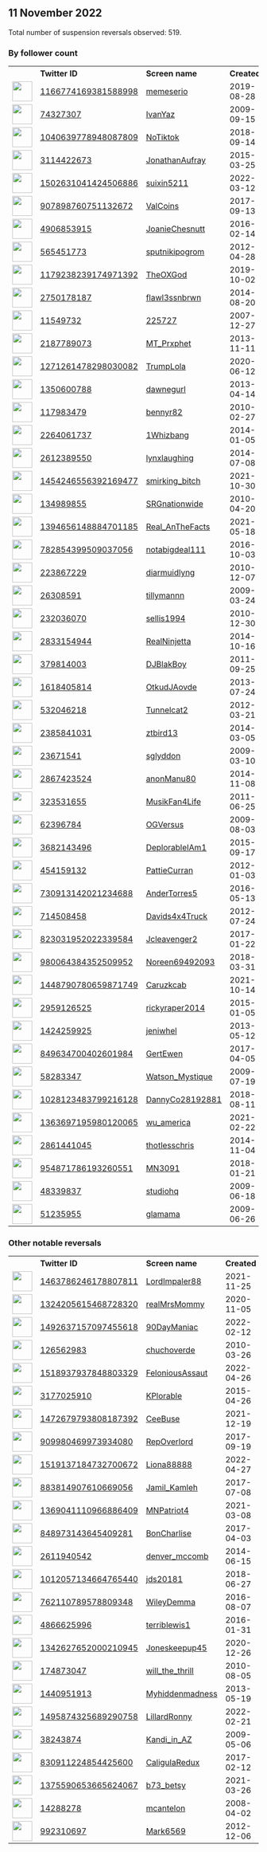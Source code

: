 
## 11 November 2022
Total number of suspension reversals observed: 519.

### By follower count
<table><tr><th></th><th align="left">Twitter ID</th><th align="left">Screen name</th>
<th align="left">Created</th><th align="left">Status</th><th align="left">Suspended</th><th align="left">Followers</th>
<tr><td><a href="https://pbs.twimg.com/profile_images/1608505746018140160/MMKmoRmx_normal.jpg"><img src="https://pbs.twimg.com/profile_images/1608505746018140160/MMKmoRmx_normal.jpg" width="40px" height="40px" align="center"/></a></td><td><a href="https://twitter.com/intent/user?user_id=1166774169381588998">1166774169381588998</a></td><td><a href="https://twitter.com/memeserio">memeserio</a></td><td>2019-08-28</td><td align="center"></td><td></td><td>283541</td></tr>
<tr><td><a href="https://pbs.twimg.com/profile_images/1591160616181440516/q7Wyz4Gq_normal.jpg"><img src="https://pbs.twimg.com/profile_images/1591160616181440516/q7Wyz4Gq_normal.jpg" width="40px" height="40px" align="center"/></a></td><td><a href="https://twitter.com/intent/user?user_id=74327307">74327307</a></td><td><a href="https://twitter.com/IvanYaz">IvanYaz</a></td><td>2009-09-15</td><td align="center"></td><td></td><td>231098</td></tr>
<tr><td><a href="https://pbs.twimg.com/profile_images/1138800264209735680/wJ07LfUK_normal.jpg"><img src="https://pbs.twimg.com/profile_images/1138800264209735680/wJ07LfUK_normal.jpg" width="40px" height="40px" align="center"/></a></td><td><a href="https://twitter.com/intent/user?user_id=1040639778948087809">1040639778948087809</a></td><td><a href="https://twitter.com/NoTiktok">NoTiktok</a></td><td>2018-09-14</td><td align="center"></td><td>2022-03-02</td><td>215058</td></tr>
<tr><td><a href="https://pbs.twimg.com/profile_images/684626533223284736/05uORR_A_normal.jpg"><img src="https://pbs.twimg.com/profile_images/684626533223284736/05uORR_A_normal.jpg" width="40px" height="40px" align="center"/></a></td><td><a href="https://twitter.com/intent/user?user_id=3114422673">3114422673</a></td><td><a href="https://twitter.com/JonathanAufray">JonathanAufray</a></td><td>2015-03-25</td><td align="center"></td><td></td><td>139587</td></tr>
<tr><td><a href="https://pbs.twimg.com/profile_images/1601205151779680257/ZCLDou0f_normal.jpg"><img src="https://pbs.twimg.com/profile_images/1601205151779680257/ZCLDou0f_normal.jpg" width="40px" height="40px" align="center"/></a></td><td><a href="https://twitter.com/intent/user?user_id=1502631041424506886">1502631041424506886</a></td><td><a href="https://twitter.com/suixin5211">suixin5211</a></td><td>2022-03-12</td><td align="center">🚫</td><td>2022-10-15</td><td>102380</td></tr>
<tr><td><a href="https://pbs.twimg.com/profile_images/1631617594313637891/IA_NfYU__normal.jpg"><img src="https://pbs.twimg.com/profile_images/1631617594313637891/IA_NfYU__normal.jpg" width="40px" height="40px" align="center"/></a></td><td><a href="https://twitter.com/intent/user?user_id=907898760751132672">907898760751132672</a></td><td><a href="https://twitter.com/ValCoins">ValCoins</a></td><td>2017-09-13</td><td align="center"></td><td>2022-08-08</td><td>39101</td></tr>
<tr><td><a href="https://pbs.twimg.com/profile_images/940633288422633473/M3sxlREz_normal.jpg"><img src="https://pbs.twimg.com/profile_images/940633288422633473/M3sxlREz_normal.jpg" width="40px" height="40px" align="center"/></a></td><td><a href="https://twitter.com/intent/user?user_id=4906853915">4906853915</a></td><td><a href="https://twitter.com/JoanieChesnutt">JoanieChesnutt</a></td><td>2016-02-14</td><td align="center">🔒</td><td>2022-10-29</td><td>34816</td></tr>
<tr><td><a href="https://pbs.twimg.com/profile_images/1049237475716190208/T6T2vQvo_normal.jpg"><img src="https://pbs.twimg.com/profile_images/1049237475716190208/T6T2vQvo_normal.jpg" width="40px" height="40px" align="center"/></a></td><td><a href="https://twitter.com/intent/user?user_id=565451773">565451773</a></td><td><a href="https://twitter.com/sputnikipogrom">sputnikipogrom</a></td><td>2012-04-28</td><td align="center"></td><td></td><td>30687</td></tr>
<tr><td><a href="https://pbs.twimg.com/profile_images/1248651051156135936/BFQY-w_p_normal.jpg"><img src="https://pbs.twimg.com/profile_images/1248651051156135936/BFQY-w_p_normal.jpg" width="40px" height="40px" align="center"/></a></td><td><a href="https://twitter.com/intent/user?user_id=1179238239174971392">1179238239174971392</a></td><td><a href="https://twitter.com/TheOXGod">TheOXGod</a></td><td>2019-10-02</td><td align="center"></td><td></td><td>26615</td></tr>
<tr><td><a href="https://pbs.twimg.com/profile_images/1327335479214301184/WWdzshJF_normal.jpg"><img src="https://pbs.twimg.com/profile_images/1327335479214301184/WWdzshJF_normal.jpg" width="40px" height="40px" align="center"/></a></td><td><a href="https://twitter.com/intent/user?user_id=2750178187">2750178187</a></td><td><a href="https://twitter.com/flawl3ssnbrwn">flawl3ssnbrwn</a></td><td>2014-08-20</td><td align="center"></td><td></td><td>22935</td></tr>
<tr><td><a href="https://pbs.twimg.com/profile_images/1639060585580232704/nhicKZxx_normal.jpg"><img src="https://pbs.twimg.com/profile_images/1639060585580232704/nhicKZxx_normal.jpg" width="40px" height="40px" align="center"/></a></td><td><a href="https://twitter.com/intent/user?user_id=11549732">11549732</a></td><td><a href="https://twitter.com/225727">225727</a></td><td>2007-12-27</td><td align="center">🔒</td><td>2022-07-26</td><td>22334</td></tr>
<tr><td><a href="https://pbs.twimg.com/profile_images/997504122680102913/flM0Z7xq_normal.jpg"><img src="https://pbs.twimg.com/profile_images/997504122680102913/flM0Z7xq_normal.jpg" width="40px" height="40px" align="center"/></a></td><td><a href="https://twitter.com/intent/user?user_id=2187789073">2187789073</a></td><td><a href="https://twitter.com/MT_Prxphet">MT_Prxphet</a></td><td>2013-11-11</td><td align="center"></td><td></td><td>21564</td></tr>
<tr><td><a href="https://pbs.twimg.com/profile_images/1599538516630949888/4bJQqCfp_normal.jpg"><img src="https://pbs.twimg.com/profile_images/1599538516630949888/4bJQqCfp_normal.jpg" width="40px" height="40px" align="center"/></a></td><td><a href="https://twitter.com/intent/user?user_id=1271261478298030082">1271261478298030082</a></td><td><a href="https://twitter.com/TrumpLola">TrumpLola</a></td><td>2020-06-12</td><td align="center"></td><td>2022-10-29</td><td>19797</td></tr>
<tr><td><a href="https://pbs.twimg.com/profile_images/1633444047653154817/-tdZLEB__normal.jpg"><img src="https://pbs.twimg.com/profile_images/1633444047653154817/-tdZLEB__normal.jpg" width="40px" height="40px" align="center"/></a></td><td><a href="https://twitter.com/intent/user?user_id=1350600788">1350600788</a></td><td><a href="https://twitter.com/dawnegurl">dawnegurl</a></td><td>2013-04-14</td><td align="center"></td><td>2022-10-29</td><td>19442</td></tr>
<tr><td><a href="https://pbs.twimg.com/profile_images/1601580787702190083/TwMTSRtc_normal.jpg"><img src="https://pbs.twimg.com/profile_images/1601580787702190083/TwMTSRtc_normal.jpg" width="40px" height="40px" align="center"/></a></td><td><a href="https://twitter.com/intent/user?user_id=117983479">117983479</a></td><td><a href="https://twitter.com/bennyr82">bennyr82</a></td><td>2010-02-27</td><td align="center"></td><td></td><td>18443</td></tr>
<tr><td><a href="https://pbs.twimg.com/profile_images/1600087310929989632/e76LQrRl_normal.jpg"><img src="https://pbs.twimg.com/profile_images/1600087310929989632/e76LQrRl_normal.jpg" width="40px" height="40px" align="center"/></a></td><td><a href="https://twitter.com/intent/user?user_id=2264061737">2264061737</a></td><td><a href="https://twitter.com/1Whizbang">1Whizbang</a></td><td>2014-01-05</td><td align="center"></td><td></td><td>18309</td></tr>
<tr><td><a href="https://pbs.twimg.com/profile_images/487262834330316800/ZTwP9fSI_normal.jpeg"><img src="https://pbs.twimg.com/profile_images/487262834330316800/ZTwP9fSI_normal.jpeg" width="40px" height="40px" align="center"/></a></td><td><a href="https://twitter.com/intent/user?user_id=2612389550">2612389550</a></td><td><a href="https://twitter.com/lynxlaughing">lynxlaughing</a></td><td>2014-07-08</td><td align="center"></td><td>2022-10-28</td><td>17510</td></tr>
<tr><td><a href="https://pbs.twimg.com/profile_images/1465487078414819329/Pm5M3Xsq_normal.jpg"><img src="https://pbs.twimg.com/profile_images/1465487078414819329/Pm5M3Xsq_normal.jpg" width="40px" height="40px" align="center"/></a></td><td><a href="https://twitter.com/intent/user?user_id=1454246556392169477">1454246556392169477</a></td><td><a href="https://twitter.com/smirking_bitch">smirking_bitch</a></td><td>2021-10-30</td><td align="center"></td><td>2022-10-25</td><td>15735</td></tr>
<tr><td><a href="https://pbs.twimg.com/profile_images/489482276778946560/P_fbX4dC_normal.png"><img src="https://pbs.twimg.com/profile_images/489482276778946560/P_fbX4dC_normal.png" width="40px" height="40px" align="center"/></a></td><td><a href="https://twitter.com/intent/user?user_id=134989855">134989855</a></td><td><a href="https://twitter.com/SRGnationwide">SRGnationwide</a></td><td>2010-04-20</td><td align="center"></td><td>2022-03-24</td><td>13196</td></tr>
<tr><td><a href="https://pbs.twimg.com/profile_images/1622180242008727552/eUVJOOkY_normal.jpg"><img src="https://pbs.twimg.com/profile_images/1622180242008727552/eUVJOOkY_normal.jpg" width="40px" height="40px" align="center"/></a></td><td><a href="https://twitter.com/intent/user?user_id=1394656148884701185">1394656148884701185</a></td><td><a href="https://twitter.com/Real_AnTheFacts">Real_AnTheFacts</a></td><td>2021-05-18</td><td align="center">🔒</td><td>2022-10-29</td><td>12217</td></tr>
<tr><td><a href="https://pbs.twimg.com/profile_images/1495528090943954945/hspED6HV_normal.jpg"><img src="https://pbs.twimg.com/profile_images/1495528090943954945/hspED6HV_normal.jpg" width="40px" height="40px" align="center"/></a></td><td><a href="https://twitter.com/intent/user?user_id=782854399509037056">782854399509037056</a></td><td><a href="https://twitter.com/notabigdeal111">notabigdeal111</a></td><td>2016-10-03</td><td align="center"></td><td>2022-08-25</td><td>11142</td></tr>
<tr><td><a href="https://pbs.twimg.com/profile_images/1616032925362839555/n6VLTBxp_normal.jpg"><img src="https://pbs.twimg.com/profile_images/1616032925362839555/n6VLTBxp_normal.jpg" width="40px" height="40px" align="center"/></a></td><td><a href="https://twitter.com/intent/user?user_id=223867229">223867229</a></td><td><a href="https://twitter.com/diarmuidlyng">diarmuidlyng</a></td><td>2010-12-07</td><td align="center"></td><td>2022-04-14</td><td>10918</td></tr>
<tr><td><a href="https://pbs.twimg.com/profile_images/1466154997201227783/qaXnPNr3_normal.jpg"><img src="https://pbs.twimg.com/profile_images/1466154997201227783/qaXnPNr3_normal.jpg" width="40px" height="40px" align="center"/></a></td><td><a href="https://twitter.com/intent/user?user_id=26308591">26308591</a></td><td><a href="https://twitter.com/tillymannn">tillymannn</a></td><td>2009-03-24</td><td align="center"></td><td>2022-10-29</td><td>10758</td></tr>
<tr><td><a href="https://pbs.twimg.com/profile_images/1647228779821932548/1NyD2qp8_normal.jpg"><img src="https://pbs.twimg.com/profile_images/1647228779821932548/1NyD2qp8_normal.jpg" width="40px" height="40px" align="center"/></a></td><td><a href="https://twitter.com/intent/user?user_id=232036070">232036070</a></td><td><a href="https://twitter.com/sellis1994">sellis1994</a></td><td>2010-12-30</td><td align="center"></td><td></td><td>10694</td></tr>
<tr><td><a href="https://pbs.twimg.com/profile_images/1574964677255331841/7LJlDDJ-_normal.jpg"><img src="https://pbs.twimg.com/profile_images/1574964677255331841/7LJlDDJ-_normal.jpg" width="40px" height="40px" align="center"/></a></td><td><a href="https://twitter.com/intent/user?user_id=2833154944">2833154944</a></td><td><a href="https://twitter.com/RealNinjetta">RealNinjetta</a></td><td>2014-10-16</td><td align="center"></td><td>2022-10-29</td><td>10654</td></tr>
<tr><td><a href="https://pbs.twimg.com/profile_images/1591064799848300544/mOEkwTI3_normal.jpg"><img src="https://pbs.twimg.com/profile_images/1591064799848300544/mOEkwTI3_normal.jpg" width="40px" height="40px" align="center"/></a></td><td><a href="https://twitter.com/intent/user?user_id=379814003">379814003</a></td><td><a href="https://twitter.com/DJBlakBoy">DJBlakBoy</a></td><td>2011-09-25</td><td align="center"></td><td></td><td>8826</td></tr>
<tr><td><a href="https://pbs.twimg.com/profile_images/1270434389084835840/CL0FJxgq_normal.jpg"><img src="https://pbs.twimg.com/profile_images/1270434389084835840/CL0FJxgq_normal.jpg" width="40px" height="40px" align="center"/></a></td><td><a href="https://twitter.com/intent/user?user_id=1618405814">1618405814</a></td><td><a href="https://twitter.com/OtkudJAovde">OtkudJAovde</a></td><td>2013-07-24</td><td align="center"></td><td></td><td>8218</td></tr>
<tr><td><a href="https://pbs.twimg.com/profile_images/1045490360204627970/9yItowiX_normal.jpg"><img src="https://pbs.twimg.com/profile_images/1045490360204627970/9yItowiX_normal.jpg" width="40px" height="40px" align="center"/></a></td><td><a href="https://twitter.com/intent/user?user_id=532046218">532046218</a></td><td><a href="https://twitter.com/Tunnelcat2">Tunnelcat2</a></td><td>2012-03-21</td><td align="center"></td><td>2022-10-28</td><td>7967</td></tr>
<tr><td><a href="https://pbs.twimg.com/profile_images/844145867661742080/_t9COlbd_normal.jpg"><img src="https://pbs.twimg.com/profile_images/844145867661742080/_t9COlbd_normal.jpg" width="40px" height="40px" align="center"/></a></td><td><a href="https://twitter.com/intent/user?user_id=2385841031">2385841031</a></td><td><a href="https://twitter.com/ztbird13">ztbird13</a></td><td>2014-03-05</td><td align="center"></td><td>2022-11-01</td><td>7094</td></tr>
<tr><td><a href="https://pbs.twimg.com/profile_images/803611341152026624/YNyZUWVF_normal.jpg"><img src="https://pbs.twimg.com/profile_images/803611341152026624/YNyZUWVF_normal.jpg" width="40px" height="40px" align="center"/></a></td><td><a href="https://twitter.com/intent/user?user_id=23671541">23671541</a></td><td><a href="https://twitter.com/sglyddon">sglyddon</a></td><td>2009-03-10</td><td align="center"></td><td>2022-10-29</td><td>6882</td></tr>
<tr><td><a href="https://pbs.twimg.com/profile_images/1646118321195200512/8pdEIMuH_normal.jpg"><img src="https://pbs.twimg.com/profile_images/1646118321195200512/8pdEIMuH_normal.jpg" width="40px" height="40px" align="center"/></a></td><td><a href="https://twitter.com/intent/user?user_id=2867423524">2867423524</a></td><td><a href="https://twitter.com/anonManu80">anonManu80</a></td><td>2014-11-08</td><td align="center"></td><td>2022-07-30</td><td>6431</td></tr>
<tr><td><a href="https://pbs.twimg.com/profile_images/1364334407713177601/-GArbOgG_normal.jpg"><img src="https://pbs.twimg.com/profile_images/1364334407713177601/-GArbOgG_normal.jpg" width="40px" height="40px" align="center"/></a></td><td><a href="https://twitter.com/intent/user?user_id=323531655">323531655</a></td><td><a href="https://twitter.com/MusikFan4Life">MusikFan4Life</a></td><td>2011-06-25</td><td align="center"></td><td></td><td>5874</td></tr>
<tr><td><a href="https://pbs.twimg.com/profile_images/1591095765497249793/gf2M_fEv_normal.jpg"><img src="https://pbs.twimg.com/profile_images/1591095765497249793/gf2M_fEv_normal.jpg" width="40px" height="40px" align="center"/></a></td><td><a href="https://twitter.com/intent/user?user_id=62396784">62396784</a></td><td><a href="https://twitter.com/OGVersus">OGVersus</a></td><td>2009-08-03</td><td align="center"></td><td></td><td>5761</td></tr>
<tr><td><a href="https://pbs.twimg.com/profile_images/1347060413050007552/Z_BDKAxM_normal.jpg"><img src="https://pbs.twimg.com/profile_images/1347060413050007552/Z_BDKAxM_normal.jpg" width="40px" height="40px" align="center"/></a></td><td><a href="https://twitter.com/intent/user?user_id=3682143496">3682143496</a></td><td><a href="https://twitter.com/DeplorableIAm1">DeplorableIAm1</a></td><td>2015-09-17</td><td align="center"></td><td>2022-10-29</td><td>5695</td></tr>
<tr><td><a href="https://pbs.twimg.com/profile_images/1323427885840015360/zbbfiUkp_normal.jpg"><img src="https://pbs.twimg.com/profile_images/1323427885840015360/zbbfiUkp_normal.jpg" width="40px" height="40px" align="center"/></a></td><td><a href="https://twitter.com/intent/user?user_id=454159132">454159132</a></td><td><a href="https://twitter.com/PattieCurran">PattieCurran</a></td><td>2012-01-03</td><td align="center"></td><td></td><td>5553</td></tr>
<tr><td><a href="https://pbs.twimg.com/profile_images/1519105295611486210/K5xUvNxh_normal.jpg"><img src="https://pbs.twimg.com/profile_images/1519105295611486210/K5xUvNxh_normal.jpg" width="40px" height="40px" align="center"/></a></td><td><a href="https://twitter.com/intent/user?user_id=730913142021234688">730913142021234688</a></td><td><a href="https://twitter.com/AnderTorres5">AnderTorres5</a></td><td>2016-05-13</td><td align="center"></td><td>2022-09-11</td><td>5495</td></tr>
<tr><td><a href="https://pbs.twimg.com/profile_images/2957729133/dbfec2c8afcd490b6efb223cc9eec58b_normal.png"><img src="https://pbs.twimg.com/profile_images/2957729133/dbfec2c8afcd490b6efb223cc9eec58b_normal.png" width="40px" height="40px" align="center"/></a></td><td><a href="https://twitter.com/intent/user?user_id=714508458">714508458</a></td><td><a href="https://twitter.com/Davids4x4Truck">Davids4x4Truck</a></td><td>2012-07-24</td><td align="center"></td><td>2022-10-29</td><td>5336</td></tr>
<tr><td><a href="https://pbs.twimg.com/profile_images/1601395102391406594/JzQa1jma_normal.jpg"><img src="https://pbs.twimg.com/profile_images/1601395102391406594/JzQa1jma_normal.jpg" width="40px" height="40px" align="center"/></a></td><td><a href="https://twitter.com/intent/user?user_id=823031952022339584">823031952022339584</a></td><td><a href="https://twitter.com/Jcleavenger2">Jcleavenger2</a></td><td>2017-01-22</td><td align="center"></td><td></td><td>5215</td></tr>
<tr><td><a href="https://pbs.twimg.com/profile_images/1325967938667601922/v3qeUKsW_normal.jpg"><img src="https://pbs.twimg.com/profile_images/1325967938667601922/v3qeUKsW_normal.jpg" width="40px" height="40px" align="center"/></a></td><td><a href="https://twitter.com/intent/user?user_id=980064384352509952">980064384352509952</a></td><td><a href="https://twitter.com/Noreen69492093">Noreen69492093</a></td><td>2018-03-31</td><td align="center"></td><td>2022-10-29</td><td>4789</td></tr>
<tr><td><a href="https://pbs.twimg.com/profile_images/1448793479639977986/rU8USTVv_normal.jpg"><img src="https://pbs.twimg.com/profile_images/1448793479639977986/rU8USTVv_normal.jpg" width="40px" height="40px" align="center"/></a></td><td><a href="https://twitter.com/intent/user?user_id=1448790780659871749">1448790780659871749</a></td><td><a href="https://twitter.com/Caruzkcab">Caruzkcab</a></td><td>2021-10-14</td><td align="center"></td><td>2022-09-28</td><td>4740</td></tr>
<tr><td><a href="https://pbs.twimg.com/profile_images/680873086707580928/W8n23DTr_normal.jpg"><img src="https://pbs.twimg.com/profile_images/680873086707580928/W8n23DTr_normal.jpg" width="40px" height="40px" align="center"/></a></td><td><a href="https://twitter.com/intent/user?user_id=2959126525">2959126525</a></td><td><a href="https://twitter.com/rickyraper2014">rickyraper2014</a></td><td>2015-01-05</td><td align="center"></td><td></td><td>4713</td></tr>
<tr><td><a href="https://pbs.twimg.com/profile_images/1643788138500718593/8tYHKdKp_normal.jpg"><img src="https://pbs.twimg.com/profile_images/1643788138500718593/8tYHKdKp_normal.jpg" width="40px" height="40px" align="center"/></a></td><td><a href="https://twitter.com/intent/user?user_id=1424259925">1424259925</a></td><td><a href="https://twitter.com/jeniwhel">jeniwhel</a></td><td>2013-05-12</td><td align="center"></td><td></td><td>4639</td></tr>
<tr><td><a href="https://pbs.twimg.com/profile_images/1408061409343152136/bDEJyBLG_normal.jpg"><img src="https://pbs.twimg.com/profile_images/1408061409343152136/bDEJyBLG_normal.jpg" width="40px" height="40px" align="center"/></a></td><td><a href="https://twitter.com/intent/user?user_id=849634700402601984">849634700402601984</a></td><td><a href="https://twitter.com/GertEwen">GertEwen</a></td><td>2017-04-05</td><td align="center"></td><td>2022-06-13</td><td>4599</td></tr>
<tr><td><a href="https://pbs.twimg.com/profile_images/1594503443636371456/U8QgBqyI_normal.jpg"><img src="https://pbs.twimg.com/profile_images/1594503443636371456/U8QgBqyI_normal.jpg" width="40px" height="40px" align="center"/></a></td><td><a href="https://twitter.com/intent/user?user_id=58283347">58283347</a></td><td><a href="https://twitter.com/Watson_Mystique">Watson_Mystique</a></td><td>2009-07-19</td><td align="center"></td><td></td><td>4575</td></tr>
<tr><td><a href="https://pbs.twimg.com/profile_images/1124136781832695808/-IAqZmMJ_normal.jpg"><img src="https://pbs.twimg.com/profile_images/1124136781832695808/-IAqZmMJ_normal.jpg" width="40px" height="40px" align="center"/></a></td><td><a href="https://twitter.com/intent/user?user_id=1028123483799216128">1028123483799216128</a></td><td><a href="https://twitter.com/DannyCo28192881">DannyCo28192881</a></td><td>2018-08-11</td><td align="center"></td><td>2022-10-29</td><td>4472</td></tr>
<tr><td><a href="https://pbs.twimg.com/profile_images/1484186004797886465/cukP98jm_normal.png"><img src="https://pbs.twimg.com/profile_images/1484186004797886465/cukP98jm_normal.png" width="40px" height="40px" align="center"/></a></td><td><a href="https://twitter.com/intent/user?user_id=1363697195980120065">1363697195980120065</a></td><td><a href="https://twitter.com/wu_america">wu_america</a></td><td>2021-02-22</td><td align="center"></td><td>2022-10-29</td><td>4451</td></tr>
<tr><td><a href="https://pbs.twimg.com/profile_images/1526010337560084481/3ZuPf8YW_normal.jpg"><img src="https://pbs.twimg.com/profile_images/1526010337560084481/3ZuPf8YW_normal.jpg" width="40px" height="40px" align="center"/></a></td><td><a href="https://twitter.com/intent/user?user_id=2861441045">2861441045</a></td><td><a href="https://twitter.com/thotlesschris">thotlesschris</a></td><td>2014-11-04</td><td align="center"></td><td></td><td>4198</td></tr>
<tr><td><a href="https://pbs.twimg.com/profile_images/1276750047389126656/nt_zO9LL_normal.jpg"><img src="https://pbs.twimg.com/profile_images/1276750047389126656/nt_zO9LL_normal.jpg" width="40px" height="40px" align="center"/></a></td><td><a href="https://twitter.com/intent/user?user_id=954871786193260551">954871786193260551</a></td><td><a href="https://twitter.com/MN3091">MN3091</a></td><td>2018-01-21</td><td align="center"></td><td>2022-10-29</td><td>4193</td></tr>
<tr><td><a href="https://pbs.twimg.com/profile_images/1652847291613556736/0I4Rd172_normal.jpg"><img src="https://pbs.twimg.com/profile_images/1652847291613556736/0I4Rd172_normal.jpg" width="40px" height="40px" align="center"/></a></td><td><a href="https://twitter.com/intent/user?user_id=48339837">48339837</a></td><td><a href="https://twitter.com/studiohq">studiohq</a></td><td>2009-06-18</td><td align="center"></td><td></td><td>4089</td></tr>
<tr><td><a href="https://pbs.twimg.com/profile_images/1046766924590436354/5O6Zd2ej_normal.jpg"><img src="https://pbs.twimg.com/profile_images/1046766924590436354/5O6Zd2ej_normal.jpg" width="40px" height="40px" align="center"/></a></td><td><a href="https://twitter.com/intent/user?user_id=51235955">51235955</a></td><td><a href="https://twitter.com/glamama">glamama</a></td><td>2009-06-26</td><td align="center"></td><td></td><td>3923</td></tr>
</table>

### Other notable reversals
<table><tr><th></th><th align="left">Twitter ID</th><th align="left">Screen name</th>
<th align="left">Created</th><th align="left">Status</th><th align="left">Suspended</th><th align="left">Followers</th>
<tr><td><a href="https://pbs.twimg.com/profile_images/1609739097450364929/8clo8r0Y_normal.jpg"><img src="https://pbs.twimg.com/profile_images/1609739097450364929/8clo8r0Y_normal.jpg" width="40px" height="40px" align="center"/></a></td><td><a href="https://twitter.com/intent/user?user_id=1463786246178807811">1463786246178807811</a></td><td><a href="https://twitter.com/LordImpaler88">LordImpaler88</a></td><td>2021-11-25</td><td align="center"></td><td>2022-11-11</td><td>517</td></tr>
<tr><td><a href="https://pbs.twimg.com/profile_images/1324211391885094917/VabQbnaV_normal.jpg"><img src="https://pbs.twimg.com/profile_images/1324211391885094917/VabQbnaV_normal.jpg" width="40px" height="40px" align="center"/></a></td><td><a href="https://twitter.com/intent/user?user_id=1324205615468728320">1324205615468728320</a></td><td><a href="https://twitter.com/realMrsMommy">realMrsMommy</a></td><td>2020-11-05</td><td align="center">🔒</td><td>2022-10-29</td><td>79</td></tr>
<tr><td><a href="https://pbs.twimg.com/profile_images/1492639182115811340/xCJ5ymwj_normal.jpg"><img src="https://pbs.twimg.com/profile_images/1492639182115811340/xCJ5ymwj_normal.jpg" width="40px" height="40px" align="center"/></a></td><td><a href="https://twitter.com/intent/user?user_id=1492637157097455618">1492637157097455618</a></td><td><a href="https://twitter.com/90DayManiac">90DayManiac</a></td><td>2022-02-12</td><td align="center"></td><td>2022-10-20</td><td>1334</td></tr>
<tr><td><a href="https://pbs.twimg.com/profile_images/1336004658721136640/s86wfeyd_normal.jpg"><img src="https://pbs.twimg.com/profile_images/1336004658721136640/s86wfeyd_normal.jpg" width="40px" height="40px" align="center"/></a></td><td><a href="https://twitter.com/intent/user?user_id=126562983">126562983</a></td><td><a href="https://twitter.com/chuchoverde">chuchoverde</a></td><td>2010-03-26</td><td align="center"></td><td>2022-10-29</td><td>511</td></tr>
<tr><td><a href="https://pbs.twimg.com/profile_images/1518938765309493250/Zpkx2VJ6_normal.jpg"><img src="https://pbs.twimg.com/profile_images/1518938765309493250/Zpkx2VJ6_normal.jpg" width="40px" height="40px" align="center"/></a></td><td><a href="https://twitter.com/intent/user?user_id=1518937937848803329">1518937937848803329</a></td><td><a href="https://twitter.com/FeloniousAssaut">FeloniousAssaut</a></td><td>2022-04-26</td><td align="center"></td><td>2022-10-20</td><td>826</td></tr>
<tr><td><a href="https://pbs.twimg.com/profile_images/1535219482469203972/BGRJSOTj_normal.jpg"><img src="https://pbs.twimg.com/profile_images/1535219482469203972/BGRJSOTj_normal.jpg" width="40px" height="40px" align="center"/></a></td><td><a href="https://twitter.com/intent/user?user_id=3177025910">3177025910</a></td><td><a href="https://twitter.com/KPlorable">KPlorable</a></td><td>2015-04-26</td><td align="center"></td><td>2022-06-27</td><td>2914</td></tr>
<tr><td><a href="https://pbs.twimg.com/profile_images/1502462794104336384/ltPqhjtz_normal.jpg"><img src="https://pbs.twimg.com/profile_images/1502462794104336384/ltPqhjtz_normal.jpg" width="40px" height="40px" align="center"/></a></td><td><a href="https://twitter.com/intent/user?user_id=1472679793808187392">1472679793808187392</a></td><td><a href="https://twitter.com/CeeBuse">CeeBuse</a></td><td>2021-12-19</td><td align="center"></td><td>2022-10-29</td><td>1245</td></tr>
<tr><td><a href="https://pbs.twimg.com/profile_images/1454308352708775937/dZzLjqek_normal.jpg"><img src="https://pbs.twimg.com/profile_images/1454308352708775937/dZzLjqek_normal.jpg" width="40px" height="40px" align="center"/></a></td><td><a href="https://twitter.com/intent/user?user_id=909980469973934080">909980469973934080</a></td><td><a href="https://twitter.com/RepOverlord">RepOverlord</a></td><td>2017-09-19</td><td align="center"></td><td>2022-04-07</td><td>106</td></tr>
<tr><td><a href="https://pbs.twimg.com/profile_images/1519139044185108480/7a-0RYtU_normal.jpg"><img src="https://pbs.twimg.com/profile_images/1519139044185108480/7a-0RYtU_normal.jpg" width="40px" height="40px" align="center"/></a></td><td><a href="https://twitter.com/intent/user?user_id=1519137184732700672">1519137184732700672</a></td><td><a href="https://twitter.com/Liona88888">Liona88888</a></td><td>2022-04-27</td><td align="center"></td><td>2022-10-20</td><td>733</td></tr>
<tr><td><a href="https://pbs.twimg.com/profile_images/1378469959773290499/VP0XHvdX_normal.jpg"><img src="https://pbs.twimg.com/profile_images/1378469959773290499/VP0XHvdX_normal.jpg" width="40px" height="40px" align="center"/></a></td><td><a href="https://twitter.com/intent/user?user_id=883814907610669056">883814907610669056</a></td><td><a href="https://twitter.com/Jamil_Kamleh">Jamil_Kamleh</a></td><td>2017-07-08</td><td align="center"></td><td>2022-04-02</td><td>814</td></tr>
<tr><td><a href="https://pbs.twimg.com/profile_images/1369044463394447370/W019w4os_normal.jpg"><img src="https://pbs.twimg.com/profile_images/1369044463394447370/W019w4os_normal.jpg" width="40px" height="40px" align="center"/></a></td><td><a href="https://twitter.com/intent/user?user_id=1369041110966886409">1369041110966886409</a></td><td><a href="https://twitter.com/MNPatriot4">MNPatriot4</a></td><td>2021-03-08</td><td align="center"></td><td>2022-10-29</td><td>566</td></tr>
<tr><td><a href="https://pbs.twimg.com/profile_images/918563983287652352/qvb--0jZ_normal.jpg"><img src="https://pbs.twimg.com/profile_images/918563983287652352/qvb--0jZ_normal.jpg" width="40px" height="40px" align="center"/></a></td><td><a href="https://twitter.com/intent/user?user_id=848973143645409281">848973143645409281</a></td><td><a href="https://twitter.com/BonCharlise">BonCharlise</a></td><td>2017-04-03</td><td align="center"></td><td>2022-10-29</td><td>268</td></tr>
<tr><td><a href="https://pbs.twimg.com/profile_images/1152352577742393346/W54hrYSa_normal.png"><img src="https://pbs.twimg.com/profile_images/1152352577742393346/W54hrYSa_normal.png" width="40px" height="40px" align="center"/></a></td><td><a href="https://twitter.com/intent/user?user_id=2611940542">2611940542</a></td><td><a href="https://twitter.com/denver_mccomb">denver_mccomb</a></td><td>2014-06-15</td><td align="center"></td><td>2022-10-29</td><td>3888</td></tr>
<tr><td><a href="https://abs.twimg.com/sticky/default_profile_images/default_profile_normal.png"><img src="https://abs.twimg.com/sticky/default_profile_images/default_profile_normal.png" width="40px" height="40px" align="center"/></a></td><td><a href="https://twitter.com/intent/user?user_id=1012057134664765440">1012057134664765440</a></td><td><a href="https://twitter.com/jds20181">jds20181</a></td><td>2018-06-27</td><td align="center"></td><td>2022-10-29</td><td>126</td></tr>
<tr><td><a href="https://pbs.twimg.com/profile_images/1382026575143649280/ZMLg50hi_normal.jpg"><img src="https://pbs.twimg.com/profile_images/1382026575143649280/ZMLg50hi_normal.jpg" width="40px" height="40px" align="center"/></a></td><td><a href="https://twitter.com/intent/user?user_id=762110789578809348">762110789578809348</a></td><td><a href="https://twitter.com/WileyDemma">WileyDemma</a></td><td>2016-08-07</td><td align="center"></td><td>2022-10-29</td><td>2491</td></tr>
<tr><td><a href="https://pbs.twimg.com/profile_images/700030473230225408/lBpGMg7H_normal.jpg"><img src="https://pbs.twimg.com/profile_images/700030473230225408/lBpGMg7H_normal.jpg" width="40px" height="40px" align="center"/></a></td><td><a href="https://twitter.com/intent/user?user_id=4866625996">4866625996</a></td><td><a href="https://twitter.com/terriblewis1">terriblewis1</a></td><td>2016-01-31</td><td align="center"></td><td>2022-10-25</td><td>1926</td></tr>
<tr><td><a href="https://pbs.twimg.com/profile_images/1357750291815403521/xAbwFX0D_normal.jpg"><img src="https://pbs.twimg.com/profile_images/1357750291815403521/xAbwFX0D_normal.jpg" width="40px" height="40px" align="center"/></a></td><td><a href="https://twitter.com/intent/user?user_id=1342627652000210945">1342627652000210945</a></td><td><a href="https://twitter.com/Joneskeepup45">Joneskeepup45</a></td><td>2020-12-26</td><td align="center"></td><td></td><td>530</td></tr>
<tr><td><a href="https://pbs.twimg.com/profile_images/1411807466610888705/01MZGrTN_normal.jpg"><img src="https://pbs.twimg.com/profile_images/1411807466610888705/01MZGrTN_normal.jpg" width="40px" height="40px" align="center"/></a></td><td><a href="https://twitter.com/intent/user?user_id=174873047">174873047</a></td><td><a href="https://twitter.com/will_the_thrilI">will_the_thrilI</a></td><td>2010-08-05</td><td align="center"></td><td>2022-10-28</td><td>1564</td></tr>
<tr><td><a href="https://pbs.twimg.com/profile_images/980446663088246784/MnLfLHVJ_normal.jpg"><img src="https://pbs.twimg.com/profile_images/980446663088246784/MnLfLHVJ_normal.jpg" width="40px" height="40px" align="center"/></a></td><td><a href="https://twitter.com/intent/user?user_id=1440951913">1440951913</a></td><td><a href="https://twitter.com/Myhiddenmadness">Myhiddenmadness</a></td><td>2013-05-19</td><td align="center"></td><td>2022-10-29</td><td>2374</td></tr>
<tr><td><a href="https://pbs.twimg.com/profile_images/1576306705285226497/OHw1qb-A_normal.jpg"><img src="https://pbs.twimg.com/profile_images/1576306705285226497/OHw1qb-A_normal.jpg" width="40px" height="40px" align="center"/></a></td><td><a href="https://twitter.com/intent/user?user_id=1495874325689290758">1495874325689290758</a></td><td><a href="https://twitter.com/LillardRonny">LillardRonny</a></td><td>2022-02-21</td><td align="center"></td><td>2022-10-29</td><td>1818</td></tr>
<tr><td><a href="https://pbs.twimg.com/profile_images/1629878682755149825/zMe28UDc_normal.jpg"><img src="https://pbs.twimg.com/profile_images/1629878682755149825/zMe28UDc_normal.jpg" width="40px" height="40px" align="center"/></a></td><td><a href="https://twitter.com/intent/user?user_id=38243874">38243874</a></td><td><a href="https://twitter.com/Kandi_in_AZ">Kandi_in_AZ</a></td><td>2009-05-06</td><td align="center"></td><td>2022-10-28</td><td>1811</td></tr>
<tr><td><a href="https://pbs.twimg.com/profile_images/1076042935970328576/uVMA_7Fr_normal.jpg"><img src="https://pbs.twimg.com/profile_images/1076042935970328576/uVMA_7Fr_normal.jpg" width="40px" height="40px" align="center"/></a></td><td><a href="https://twitter.com/intent/user?user_id=830911224854425600">830911224854425600</a></td><td><a href="https://twitter.com/CaligulaRedux">CaligulaRedux</a></td><td>2017-02-12</td><td align="center"></td><td>2022-05-02</td><td>920</td></tr>
<tr><td><a href="https://pbs.twimg.com/profile_images/1375591169653096450/84yyqcbb_normal.jpg"><img src="https://pbs.twimg.com/profile_images/1375591169653096450/84yyqcbb_normal.jpg" width="40px" height="40px" align="center"/></a></td><td><a href="https://twitter.com/intent/user?user_id=1375590653665624067">1375590653665624067</a></td><td><a href="https://twitter.com/b73_betsy">b73_betsy</a></td><td>2021-03-26</td><td align="center">🚫</td><td>2022-10-29</td><td>3046</td></tr>
<tr><td><a href="https://pbs.twimg.com/profile_images/2707045446/0555821f74bb23455299d38f7d32f538_normal.png"><img src="https://pbs.twimg.com/profile_images/2707045446/0555821f74bb23455299d38f7d32f538_normal.png" width="40px" height="40px" align="center"/></a></td><td><a href="https://twitter.com/intent/user?user_id=14288278">14288278</a></td><td><a href="https://twitter.com/mcantelon">mcantelon</a></td><td>2008-04-02</td><td align="center"></td><td></td><td>1004</td></tr>
<tr><td><a href="https://pbs.twimg.com/profile_images/1257014998565564416/I3cUiAek_normal.jpg"><img src="https://pbs.twimg.com/profile_images/1257014998565564416/I3cUiAek_normal.jpg" width="40px" height="40px" align="center"/></a></td><td><a href="https://twitter.com/intent/user?user_id=992310697">992310697</a></td><td><a href="https://twitter.com/Mark6569">Mark6569</a></td><td>2012-12-06</td><td align="center"></td><td>2022-06-16</td><td>1960</td></tr>
</table>
